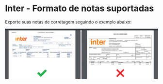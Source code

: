 # Inter - Formato de notas suportadas

Exporte suas notas de corretagem seguindo o exemplo abaixo:

![](../.gitbook/assets/70d9b13536416bc815c9f5fa7802f0c6.png)
